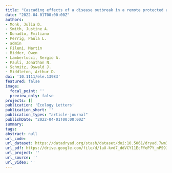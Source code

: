 ```yaml
---
title: "Cascading effects of a disease outbreak in a remote protected area"
date: "2022-04-01T00:00:00Z"
authors:
- Monk, Julia D. 
- Smith, Justine A. 
- Donadío, Emiliano 
- Perrig, Paula L. 
- admin 
- Fileni, Martin 
- Bidder, Owen 
- Lambertucci, Sergio A. 
- Pauli, Jonathan N. 
- Schmitz, Oswald J. 
- Middleton, Arthur D.
doi: '10.1111/ele.13983'
featured: false
image:
  focal_point: ''
  preview_only: false
projects: []
publication: 'Ecology Letters'
publication_short: ''
publication_types: "article-journal"
publishDate: "2022-04-01T00:00:00Z"
summary: 
tags: 
abstract: null
url_code: 
url_dataset: https://datadryad.org/stash/dataset/doi:10.5061/dryad.7wm37pvvr
url_pdf: https://drive.google.com/file/d/1aU-kvd7_ddVCY11EcFYeP7Y_nPS9JEQk/view
url_project: ''
url_source: ''
url_video: ''
---
```



